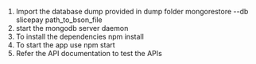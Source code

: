 1. Import the database dump provided in dump folder
   mongorestore --db slicepay path_to_bson_file
2. start the mongodb server daemon
3. To install the dependencies
   npm install
4. To start the app use
   npm start
5. Refer the API documentation to test the APIs
